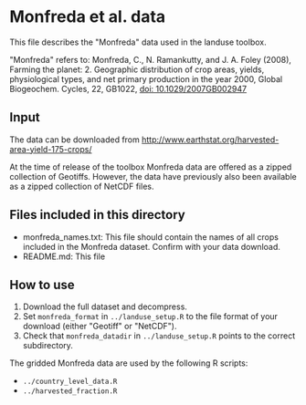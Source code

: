 # Monfreda et al. data

This file describes the "Monfreda" data used in the landuse toolbox.

"Monfreda" refers to:
Monfreda, C., N. Ramankutty, and J. A. Foley (2008), Farming the planet: 2. 
Geographic distribution of crop areas, yields, physiological types, and net
primary production in the year 2000, Global Biogeochem. Cycles, 22, GB1022, 
[doi: 10.1029/2007GB002947](https://www.doi.org/10.1029/2007GB002947)

## Input
The data can be downloaded from
http://www.earthstat.org/harvested-area-yield-175-crops/

At the time of release of the toolbox Monfreda data are offered as a zipped
collection of Geotiffs. However, the data have previously also been available as
a zipped collection of NetCDF files.

## Files included in this directory
- monfreda_names.txt: This file should contain the names of all crops included
  in the Monfreda dataset. Confirm with your data download.
- README.md: This file

## How to use
1. Download the full dataset and decompress.
2. Set `monfreda_format` in `../landuse_setup.R` to the file format of your
   download (either "Geotiff" or "NetCDF").
3. Check that `monfreda_datadir` in `../landuse_setup.R` points to the correct
   subdirectory.

The gridded Monfreda data are used by the following R scripts:
- `../country_level_data.R`
- `../harvested_fraction.R`
